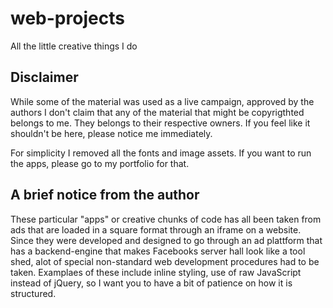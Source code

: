 # web-projects
All the little creative things I do

## Disclaimer
While some of the material was used as a live campaign, approved by the authors I don't claim that any of the material that might be copyrigthted belongs to me. They belongs to their respective owners. If you feel like it shouldn't be here, please notice me immediately.

For simplicity I removed all the fonts and image assets. If you want to run the apps, please go to my portfolio for that.

## A brief notice from the author
These particular "apps" or creative chunks of code has all been taken from ads that are loaded in a square format through an iframe on a website. Since they were developed and designed to go through an ad plattform that has a backend-engine that makes Facebooks server hall look like a tool shed, alot of special non-standard web development procedures had to be taken. Examplaes of these include inline styling, use of raw JavaScript instead of jQuery, so I want you to have a bit of patience on how it is structured.
